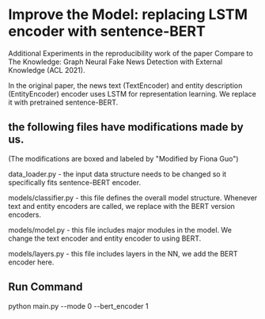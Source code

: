 # Improve the Model: replacing LSTM encoder with sentence-BERT

Additional Experiments in the reproducibility work of the paper Compare to The Knowledge: Graph Neural Fake News Detection with External Knowledge (ACL 2021).

In the original paper, the news text (TextEncoder) and entity description (EntityEncoder) encoder uses LSTM for representation learning. We replace it with pretrained sentence-BERT.

## the following files have modifications made by us. 

(The modifications are boxed and labeled by "Modified by Fiona Guo")

data_loader.py - the input data structure needs to be changed so it specifically fits sentence-BERT encoder.

models/classifier.py - this file defines the overall model structure. Whenever text and entity encoders are called, we replace with the BERT version encoders.

models/model.py - this file includes major modules in the model. We change the text encoder and entity encoder to using BERT.

models/layers.py - this file includes layers in the NN, we add the BERT encoder here.

## Run Command
python main.py --mode 0 --bert_encoder 1
